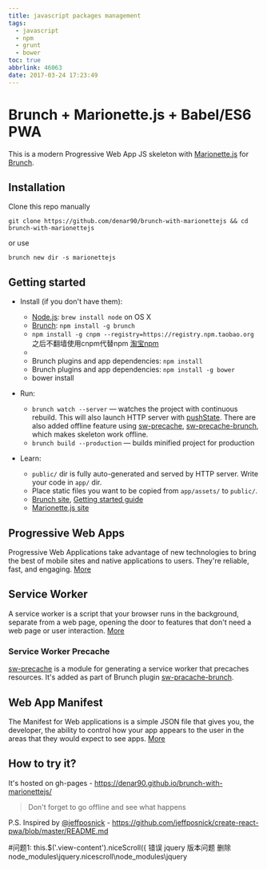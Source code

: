 ```yaml
---
title: javascript packages management
tags:
  - javascript
  - npm
  - grunt
  - bower
toc: true
abbrlink: 46063
date: 2017-03-24 17:23:49
---
```


# Brunch + Marionette.js + Babel/ES6 PWA

This is a modern Progressive Web App JS skeleton with [Marionette.js](http://marionettejs.com/) for [Brunch](http://brunch.io).


## Installation    

Clone this repo manually      

`git clone https://github.com/denar90/brunch-with-marionettejs && cd brunch-with-marionettejs` 

or use 

`brunch new dir -s marionettejs`

## Getting started

* Install (if you don't have them):
    * [Node.js](http://nodejs.org): `brew install node` on OS X
    * [Brunch](http://brunch.io): `npm install -g brunch`
    * `npm install -g cnpm --registry=https://registry.npm.taobao.org` 之后不翻墙使用cnpm代替npm [淘宝npm](https://npm.taobao.org)
    *
    * Brunch plugins and app dependencies: `npm install`
    * Brunch plugins and app dependencies: `npm install -g bower`
    * bower install

* Run:
    * `brunch watch --server` — watches the project with continuous rebuild. 
      This will also launch HTTP server with [pushState](https://developer.mozilla.org/en-US/docs/Web/Guide/API/DOM/Manipulating_the_browser_history).
      There are also added offline feature using [sw-precache](https://github.com/GoogleChrome/sw-precache), [sw-precache-brunch](https://github.com/denar90/sw-precache-brunch), which makes skeleton work offline.    
    * `brunch build --production` — builds minified project for production
* Learn:
    * `public/` dir is fully auto-generated and served by HTTP server.  Write your code in `app/` dir.
    * Place static files you want to be copied from `app/assets/` to `public/`.
    * [Brunch site](http://brunch.io), [Getting started guide](https://github.com/brunch/brunch-guide#readme)
    * [Marionette.js site](http://marionettejs.com/)

## Progressive Web Apps

Progressive Web Applications take advantage of new technologies to bring the best of mobile sites and native
applications to users. They're reliable, fast, and engaging. [More](https://developers.google.com/web/progressive-web-apps/)
​    

## Service Worker

A service worker is a script that your browser runs in the background, separate from a web page, opening the door to 
features that don't need a web page or user interaction. [More](https://developers.google.com/web/fundamentals/getting-started/primers/service-workers)

### Service Worker Precache

[sw-precache](https://github.com/GoogleChrome/sw-precache) is a module for generating a service worker that precaches resources.
It's added as part of Brunch plugin [sw-pracache-brunch](https://github.com/denar90/sw-precache-brunch).


## Web App Manifest

The Manifest for Web applications is a simple JSON file that gives you, the developer, the ability to control how your 
app appears to the user in the areas that they would expect to see apps. [More](https://developers.google.com/web/updates/2014/11/Support-for-installable-web-apps-with-webapp-manifest-in-chrome-38-for-Android?hl=en)

## How to try it?

It's hosted on gh-pages - https://denar90.github.io/brunch-with-marionettejs/
> Don't forget to go offline and see what happens

P.S. Inspired by [@jeffposnick](https://github.com/jeffposnick) - https://github.com/jeffposnick/create-react-pwa/blob/master/README.md



#问题1: this.$('.view-content').niceScroll({ 错误
jquery 版本问题 删除 node_modules\jquery.nicescroll\node_modules\jquery

